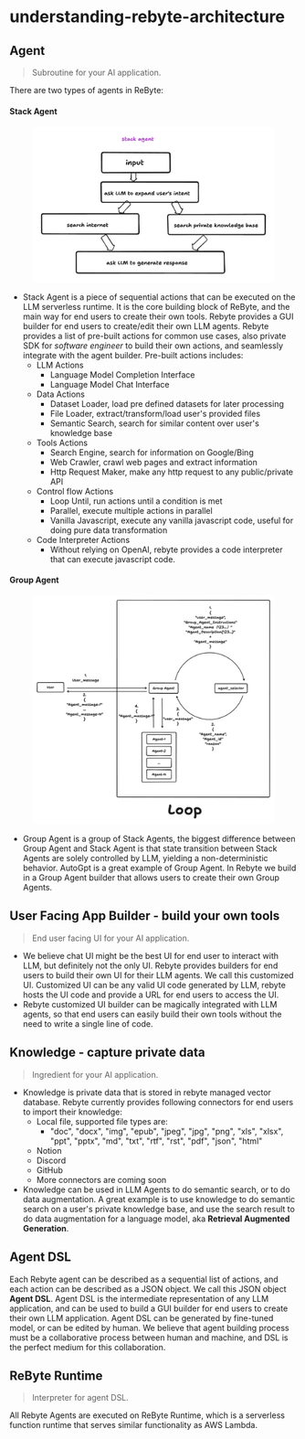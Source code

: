 # understanding-rebyte-architecture

## Agent

> Subroutine for your AI application.

There are two types of agents in ReByte:

#### Stack Agent

<figure><img src="../.gitbook/assets/2.png" alt=""><figcaption></figcaption></figure>

* Stack Agent is a piece of sequential actions that can be executed on the LLM serverless runtime. It is the core building block of ReByte, and the main way for end users to create their own tools. Rebyte provides a GUI builder for end users to create/edit their own LLM agents. Rebyte provides a list of pre-built actions for common use cases, also private SDK for _software engineer_ to build their own actions, and seamlessly integrate with the agent builder. Pre-built actions includes:
  * LLM Actions
    * Language Model Completion Interface
    * Language Model Chat Interface
  * Data Actions
    * Dataset Loader, load pre defined datasets for later processing
    * File Loader, extract/transform/load user's provided files
    * Semantic Search, search for similar content over user's knowledge base
  * Tools Actions
    * Search Engine, search for information on Google/Bing
    * Web Crawler, crawl web pages and extract information
    * Http Request Maker, make any http request to any public/private API
  * Control flow Actions
    * Loop Until, run actions until a condition is met
    * Parallel, execute multiple actions in parallel
    * Vanilla Javascript, execute any vanilla javascript code, useful for doing pure data transformation
  * Code Interpreter Actions
    * Without relying on OpenAI, rebyte provides a code interpreter that can execute javascript code.

#### Group Agent



<figure><img src="../.gitbook/assets/4.png" alt=""><figcaption></figcaption></figure>

* Group Agent is a group of Stack Agents, the biggest difference between Group Agent and Stack Agent is that state transition between Stack Agents are solely controlled by LLM, yielding a non-deterministic behavior. AutoGpt is a great example of Group Agent. In Rebyte we build in a Group Agent builder that allows users to create their own Group Agents.

## User Facing App Builder - build your own tools

> End user facing UI for your AI application.

* We believe chat UI might be the best UI for end user to interact with LLM, but definitely not the only UI. Rebyte provides builders for end users to build their own UI for their LLM agents. We call this customized UI. Customized UI can be any valid UI code generated by LLM, rebyte hosts the UI code and provide a URL for end users to access the UI.
* Rebyte customized UI builder can be magically integrated with LLM agents, so that end users can easily build their own tools without the need to write a single line of code.

## Knowledge - capture private data

> Ingredient for your AI application.

* Knowledge is private data that is stored in rebyte managed vector database. Rebyte currently provides following connectors for end users to import their knowledge:
  * Local file, supported file types are:
    * "doc", "docx", "img", "epub", "jpeg", "jpg", "png", "xls", "xlsx", "ppt", "pptx", "md", "txt", "rtf", "rst", "pdf", "json", "html"
  * Notion
  * Discord
  * GitHub
  * More connectors are coming soon
* Knowledge can be used in LLM Agents to do semantic search, or to do data augmentation. A great example is to use knowledge to do semantic search on a user's private knowledge base, and use the search result to do data augmentation for a language model, aka **Retrieval Augmented Generation**.

## Agent DSL

Each Rebyte agent can be described as a sequential list of actions, and each action can be described as a JSON object. We call this JSON object **Agent DSL**. Agent DSL is the intermediate representation of any LLM application, and can be used to build a GUI builder for end users to create their own LLM application. Agent DSL can be generated by fine-tuned model, or can be edited by human. We believe that agent building process must be a collaborative process between human and machine, and DSL is the perfect medium for this collaboration.

## ReByte Runtime

> Interpreter for agent DSL.

All Rebyte Agents are executed on ReByte Runtime, which is a serverless function runtime that serves similar functionality as AWS Lambda.
